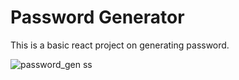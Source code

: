 # Password Generator
This is a basic react project on generating password.


![password_gen ss](https://github.com/Chinmaya7064/passwordGenerator/assets/129610716/e8876824-1d6e-4905-9960-8c98e051b8c9)


